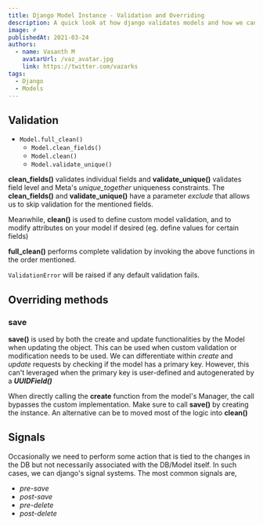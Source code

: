 ```yaml
---
title: Django Model Instance - Validation and Overriding
description: A quick look at how django validates models and how we can override it's default implementations
image: #
publishedAt: 2021-03-24
authors:
  - name: Vasanth M
    avatarUrl: /vaz_avatar.jpg
    link: https://twitter.com/vazarks
tags:
  - Django
  - Models
---
```


## Validation

- `Model.full_clean()`
  - `Model.clean_fields()`
  - `Model.clean()`
  - `Model.validate_unique()` 

**clean_fields()** validates individual fields and **validate_unique()** validates field level and Meta's *unique_together* uniqueness constraints. The **clean_fields()** and **validate_unique()** have a parameter *exclude* that allows us to skip validation for the mentioned fields.

Meanwhile, **clean()** is used to define custom model validation, and to modify attributes on your model if desired (eg. define values for certain fields)

**full_clean()** performs complete validation by invoking the above functions in the order mentioned.

`ValidationError` will be raised if any default validation fails.

## Overriding methods

### save

**save()** is used by both the create and update functionalities by the Model when updating the object. This can be used when custom validation or modification needs to be used. We can differentiate within *create* and *update* requests by checking if the model has a primary key. However, this can't leveraged when the primary key is user-defined and autogenerated by a ***UUIDField()***

When directly calling the **create** function from the model's Manager, the call bypasses the custom implementation. Make sure to call **save()** by creating the instance. An alternative can be to moved most of the logic into **clean()**

## Signals

Occasionally we need to perform some action that is tied to the changes in the DB but not necessarily associated with the DB/Model itself. In such cases, we can django's signal systems. The most common signals are,

- *pre-save*
- *post-save*
- *pre-delete*
- *post-delete*